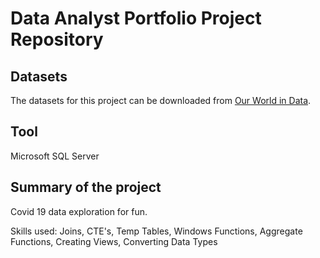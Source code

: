 # Data Analyst Portfolio Project Repository

## Datasets
The datasets for this project can be downloaded from [Our World in Data](https://ourworldindata.org/covid-deaths).

## Tool
Microsoft SQL Server

## Summary of the project
Covid 19 data exploration for fun.

Skills used: Joins, CTE's, Temp Tables, Windows Functions, Aggregate Functions, Creating Views, Converting Data Types
